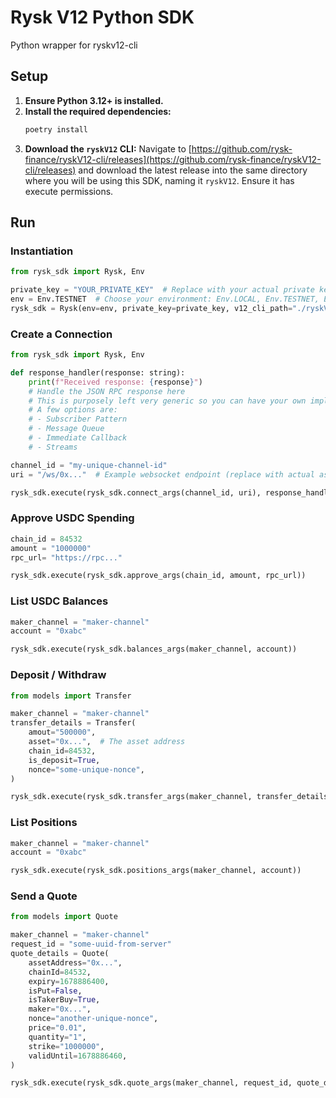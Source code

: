 # Rysk V12 Python SDK

Python wrapper for ryskv12-cli

## Setup

1.  **Ensure Python 3.12+ is installed.**
2.  **Install the required dependencies:**
    ```bash
    poetry install
    ```
3.  **Download the `ryskV12` CLI:** Navigate to [https://github.com/rysk-finance/ryskV12-cli/releases](https://github.com/rysk-finance/ryskV12-cli/releases) and download the latest release into the same directory where you will be using this SDK, naming it `ryskV12`. Ensure it has execute permissions.

## Run

### Instantiation

```python
from rysk_sdk import Rysk, Env

private_key = "YOUR_PRIVATE_KEY"  # Replace with your actual private key
env = Env.TESTNET  # Choose your environment: Env.LOCAL, Env.TESTNET, Env.MAINNET
rysk_sdk = Rysk(env=env, private_key=private_key, v12_cli_path="./ryskV12")  # Optional CLI path
```

### Create a Connection

```python
from rysk_sdk import Rysk, Env

def response_handler(response: string):
    print(f"Received response: {response}")
    # Handle the JSON RPC response here
    # This is purposely left very generic so you can have your own implementation.
    # A few options are:
    # - Subscriber Pattern
    # - Message Queue
    # - Immediate Callback
    # - Streams

channel_id = "my-unique-channel-id"
uri = "/ws/0x..."  # Example websocket endpoint (replace with actual asset address)

rysk_sdk.execute(rysk_sdk.connect_args(channel_id, uri), response_handler)
```

### Approve USDC Spending


```python
chain_id = 84532
amount = "1000000"
rpc_url= "https://rpc..."

rysk_sdk.execute(rysk_sdk.approve_args(chain_id, amount, rpc_url))
```

### List USDC Balances

```python
maker_channel = "maker-channel"
account = "0xabc"

rysk_sdk.execute(rysk_sdk.balances_args(maker_channel, account))
```

### Deposit / Withdraw

```python
from models import Transfer

maker_channel = "maker-channel"
transfer_details = Transfer(
    amout="500000",
    asset="0x...",  # The asset address
    chain_id=84532,
    is_deposit=True,
    nonce="some-unique-nonce",
)

rysk_sdk.execute(rysk_sdk.transfer_args(maker_channel, transfer_details))
```


### List Positions 

```python
maker_channel = "maker-channel"
account = "0xabc"

rysk_sdk.execute(rysk_sdk.positions_args(maker_channel, account))
```

### Send a Quote


```python
from models import Quote

maker_channel = "maker-channel"
request_id = "some-uuid-from-server"
quote_details = Quote(
    assetAddress="0x...",
    chainId=84532,
    expiry=1678886400,
    isPut=False,
    isTakerBuy=True,
    maker="0x...",
    nonce="another-unique-nonce",
    price="0.01",
    quantity="1",
    strike="1000000",
    validUntil=1678886460,
)

rysk_sdk.execute(rysk_sdk.quote_args(maker_channel, request_id, quote_details))
```